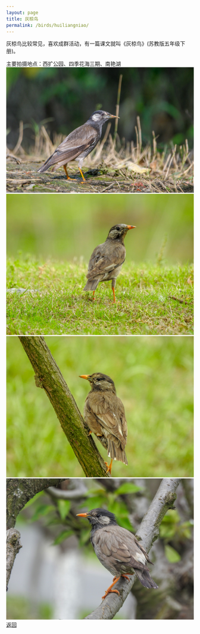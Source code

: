 ```yaml
---
layout: page
title: 灰椋鸟
permalink: /birds/huiliangniao/
---
```

灰椋鸟比较常见，喜欢成群活动，有一篇课文就叫《灰椋鸟》(苏教版五年级下册)。

主要拍摄地点：西扩公园、四季花海三期、南艳湖
![](../picture/灰椋鸟/DSC_6440.jpg)
![](../picture/灰椋鸟/DSCN1506.jpg)
![](../picture/灰椋鸟/DSCN1594.jpg)
![](../picture/灰椋鸟/DSCN1685.jpg)
[返回](../../)
